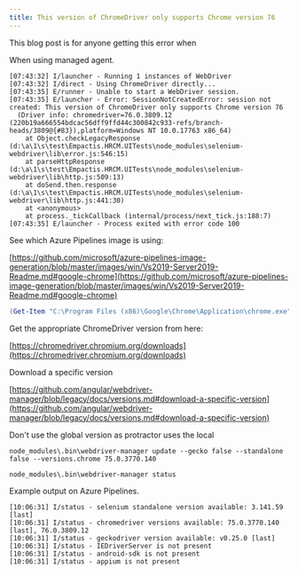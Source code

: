 ```yaml
---
title: This version of ChromeDriver only supports Chrome version 76
---
```


This blog post is for anyone getting this error when

When using managed agent.

```shell
[07:43:32] I/launcher - Running 1 instances of WebDriver
[07:43:32] I/direct - Using ChromeDriver directly...
[07:43:35] E/runner - Unable to start a WebDriver session.
[07:43:35] E/launcher - Error: SessionNotCreatedError: session not created: This version of ChromeDriver only supports Chrome version 76
  (Driver info: chromedriver=76.0.3809.12 (220b19a666554bdcac56dff9ffd44c300842c933-refs/branch-heads/3809@{#83}),platform=Windows NT 10.0.17763 x86_64)
    at Object.checkLegacyResponse (d:\a\1\s\test\Empactis.HRCM.UITests\node_modules\selenium-webdriver\lib\error.js:546:15)
    at parseHttpResponse (d:\a\1\s\test\Empactis.HRCM.UITests\node_modules\selenium-webdriver\lib\http.js:509:13)
    at doSend.then.response (d:\a\1\s\test\Empactis.HRCM.UITests\node_modules\selenium-webdriver\lib\http.js:441:30)
    at <anonymous>
    at process._tickCallback (internal/process/next_tick.js:188:7)
[07:43:35] E/launcher - Process exited with error code 100
```

See which Azure Pipelines image is using:

[https://github.com/microsoft/azure-pipelines-image-generation/blob/master/images/win/Vs2019-Server2019-Readme.md#google-chrome](https://github.com/microsoft/azure-pipelines-image-generation/blob/master/images/win/Vs2019-Server2019-Readme.md#google-chrome)

```powershell
(Get-Item "C:\Program Files (x86)\Google\Chrome\Application\chrome.exe").VersionInfo
```

Get the appropriate ChromeDriver version from here:

[https://chromedriver.chromium.org/downloads](https://chromedriver.chromium.org/downloads)

Download a specific version

[https://github.com/angular/webdriver-manager/blob/legacy/docs/versions.md#download-a-specific-version](https://github.com/angular/webdriver-manager/blob/legacy/docs/versions.md#download-a-specific-version)

Don't use the global version as protractor uses the local

```shell
node_modules\.bin\webdriver-manager update --gecko false --standalone false --versions.chrome 75.0.3770.140
```

```shell
node_modules\.bin\webdriver-manager status
```

Example output on Azure Pipelines.

```
[10:06:31] I/status - selenium standalone version available: 3.141.59 [last]
[10:06:31] I/status - chromedriver versions available: 75.0.3770.140 [last], 76.0.3809.12
[10:06:31] I/status - geckodriver version available: v0.25.0 [last]
[10:06:31] I/status - IEDriverServer is not present
[10:06:31] I/status - android-sdk is not present
[10:06:31] I/status - appium is not present
```
